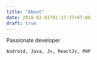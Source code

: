 ```yaml
---
title: "About"
date: 2018-02-01T01:37:37+07:00
draft: true
---
```


Passionate developer 

    Android, Java, Js, ReactJs, PHP


